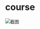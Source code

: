 # course
![截图](http://a4.qpic.cn/psb?/V12RnH7K0UjCGU/8byyJEZW9bEfdZvQhDS6uWCOS2A3zvehFEO4GfppzlA!/b/dH8BAAAAAAAA&ek=1&kp=1&pt=0&bo=VgXgAgAAAAAFAJI!&sce=60-4-4&rf=viewer_311&t=5 "截图")
